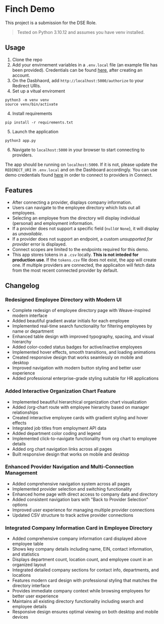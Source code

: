 # Finch Demo

This project is a submission for the DSE Role.

> Tested on Python 3.10.12 and assumes you have venv installed.


## Usage
1. Clone the repo
2. Add your envirnement variables in a `.env.local` file (an example file has been provided). Credentials can be found [here](https://dashboard.tryfinch.com/), after creating an account.
3. On the Dasbhaord, add `http://localhost:5000/authorize` to your Redirect URIs.
4. Set up a vitual enviroment
```
python3 -m venv venv
source venv/bin/activate
```
4. Install requirements
```
pip install -r requirements.txt
```
5. Launch the application
```
python3 app.py
```
6. Navigate to `localhost:5000` in your browser to start connecting to providers.

The app should be running on `localhost:5000`. If it is not, please update the `REDIRECT_URI` in `.env.local` and on the Dashboard accordingly.
You can use demo credentials found [here](https://developer.tryfinch.com/implementation-guide/Test/Finch-Sandbox#simulating-credential-flows) in order to connect to providers in Connect.


## Features
- After connecting a provider, displays company information. 
- Users can navigate to the employee directory which lists out all employees.
- Selecting an employee from the directory will display individual (personal) and employment information.
- If a provider does not support a specific field (`null`or `None`), it will display as *unavailable*.
- If a provider does not support an endpoint, a custom *unsupported for provider* error is displayed.
- Connect scopes are limited to the endpoints required for this demo.
- This app stores tokens in a `.csv` locally. **This is not inteded for production use**. If the `tokens.csv` file does not exist, the app will create one. If multiple providers are connected, the applicaiton will fetch data from the most recent connected provider by default.

## Changelog

### Redesigned Employee Directory with Modern UI
- Complete redesign of employee directory page with Weave-inspired modern interface
- Added beautiful gradient avatar initials for each employee
- Implemented real-time search functionality for filtering employees by name or department
- Enhanced table design with improved typography, spacing, and visual hierarchy
- Added color-coded status badges for active/inactive employees
- Implemented hover effects, smooth transitions, and loading animations
- Created responsive design that works seamlessly on mobile and desktop
- Improved navigation with modern button styling and better user experience
- Added professional enterprise-grade styling suitable for HR applications

### Added Interactive Organization Chart Feature
- Implemented beautiful hierarchical organization chart visualization
- Added /org-chart route with employee hierarchy based on manager relationships
- Created interactive employee cards with gradient styling and hover effects
- Integrated job titles from employment API data
- Added department color coding and legend
- Implemented click-to-navigate functionality from org chart to employee details
- Added org chart navigation links across all pages
- Built responsive design that works on mobile and desktop

### Enhanced Provider Navigation and Multi-Connection Management
- Added comprehensive navigation system across all pages
- Implemented provider selection and switching functionality  
- Enhanced home page with direct access to company data and directory
- Added consistent navigation bars with "Back to Provider Selection" options
- Improved user experience for managing multiple provider connections
- Updated CSV structure to track active provider connections

### Integrated Company Information Card in Employee Directory
- Added comprehensive company information card displayed above employee table
- Shows key company details including name, EIN, contact information, and statistics
- Displays department count, location count, and employee count in an organized layout
- Integrated detailed company sections for contact info, departments, and locations
- Features modern card design with professional styling that matches the directory interface
- Provides immediate company context while browsing employees for better user experience
- Maintains all existing directory functionality including search and employee details
- Responsive design ensures optimal viewing on both desktop and mobile devices
